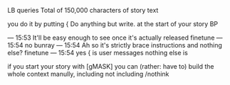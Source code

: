 LB queries Total of 150,000 characters of story text

you do it by putting { Do anything but write. at the start of your story
BP

 — 15:53
It'll be easy enough to see once it's actually released
finetune — 15:54
no
bunray — 15:54
Ah so it's strictly brace instructions and nothing else?
finetune — 15:54
yes
{ is user messages
nothing else is

if you start your story with [gMASK] you can (rather: have to) build the whole context manully, including not including /nothink
